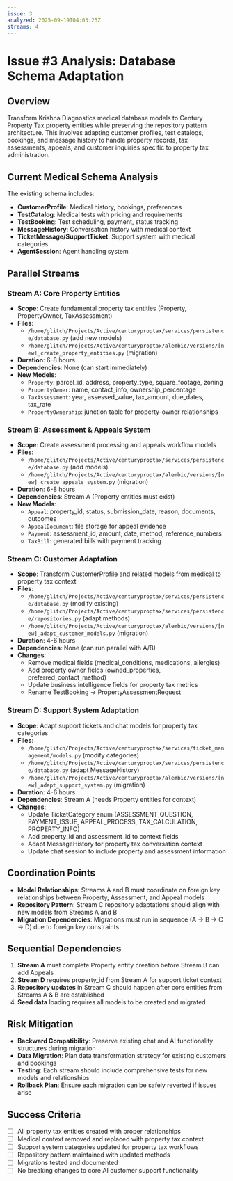 ```yaml
---
issue: 3
analyzed: 2025-09-19T04:03:25Z
streams: 4
---
```


# Issue #3 Analysis: Database Schema Adaptation

## Overview
Transform Krishna Diagnostics medical database models to Century Property Tax property entities while preserving the repository pattern architecture. This involves adapting customer profiles, test catalogs, bookings, and message history to handle property records, tax assessments, appeals, and customer inquiries specific to property tax administration.

## Current Medical Schema Analysis
The existing schema includes:
- **CustomerProfile**: Medical history, bookings, preferences
- **TestCatalog**: Medical tests with pricing and requirements
- **TestBooking**: Test scheduling, payment, status tracking
- **MessageHistory**: Conversation history with medical context
- **TicketMessage/SupportTicket**: Support system with medical categories
- **AgentSession**: Agent handling system

## Parallel Streams

### Stream A: Core Property Entities
- **Scope**: Create fundamental property tax entities (Property, PropertyOwner, TaxAssessment)
- **Files**:
  - `/home/glitch/Projects/Active/centuryproptax/services/persistence/database.py` (add new models)
  - `/home/glitch/Projects/Active/centuryproptax/alembic/versions/[new]_create_property_entities.py` (migration)
- **Duration**: 6-8 hours
- **Dependencies**: None (can start immediately)
- **New Models**:
  - `Property`: parcel_id, address, property_type, square_footage, zoning
  - `PropertyOwner`: name, contact_info, ownership_percentage
  - `TaxAssessment`: year, assessed_value, tax_amount, due_dates, tax_rate
  - `PropertyOwnership`: junction table for property-owner relationships

### Stream B: Assessment & Appeals System
- **Scope**: Create assessment processing and appeals workflow models
- **Files**:
  - `/home/glitch/Projects/Active/centuryproptax/services/persistence/database.py` (add models)
  - `/home/glitch/Projects/Active/centuryproptax/alembic/versions/[new]_create_appeals_system.py` (migration)
- **Duration**: 6-8 hours
- **Dependencies**: Stream A (Property entities must exist)
- **New Models**:
  - `Appeal`: property_id, status, submission_date, reason, documents, outcomes
  - `AppealDocument`: file storage for appeal evidence
  - `Payment`: assessment_id, amount, date, method, reference_numbers
  - `TaxBill`: generated bills with payment tracking

### Stream C: Customer Adaptation
- **Scope**: Transform CustomerProfile and related models from medical to property tax context
- **Files**:
  - `/home/glitch/Projects/Active/centuryproptax/services/persistence/database.py` (modify existing)
  - `/home/glitch/Projects/Active/centuryproptax/services/persistence/repositories.py` (adapt methods)
  - `/home/glitch/Projects/Active/centuryproptax/alembic/versions/[new]_adapt_customer_models.py` (migration)
- **Duration**: 4-6 hours
- **Dependencies**: None (can run parallel with A/B)
- **Changes**:
  - Remove medical fields (medical_conditions, medications, allergies)
  - Add property owner fields (owned_properties, preferred_contact_method)
  - Update business intelligence fields for property tax metrics
  - Rename TestBooking → PropertyAssessmentRequest

### Stream D: Support System Adaptation
- **Scope**: Adapt support tickets and chat models for property tax categories
- **Files**:
  - `/home/glitch/Projects/Active/centuryproptax/services/ticket_management/models.py` (modify categories)
  - `/home/glitch/Projects/Active/centuryproptax/services/persistence/database.py` (adapt MessageHistory)
  - `/home/glitch/Projects/Active/centuryproptax/alembic/versions/[new]_adapt_support_system.py` (migration)
- **Duration**: 4-6 hours
- **Dependencies**: Stream A (needs Property entities for context)
- **Changes**:
  - Update TicketCategory enum (ASSESSMENT_QUESTION, PAYMENT_ISSUE, APPEAL_PROCESS, TAX_CALCULATION, PROPERTY_INFO)
  - Add property_id and assessment_id to context fields
  - Adapt MessageHistory for property tax conversation context
  - Update chat session to include property and assessment information

## Coordination Points
- **Model Relationships**: Streams A and B must coordinate on foreign key relationships between Property, Assessment, and Appeal models
- **Repository Pattern**: Stream C repository adaptations should align with new models from Streams A and B
- **Migration Dependencies**: Migrations must run in sequence (A → B → C → D) due to foreign key constraints

## Sequential Dependencies
1. **Stream A** must complete Property entity creation before Stream B can add Appeals
2. **Stream D** requires property_id from Stream A for support ticket context
3. **Repository updates** in Stream C should happen after core entities from Streams A & B are established
4. **Seed data** loading requires all models to be created and migrated

## Risk Mitigation
- **Backward Compatibility**: Preserve existing chat and AI functionality structures during migration
- **Data Migration**: Plan data transformation strategy for existing customers and bookings
- **Testing**: Each stream should include comprehensive tests for new models and relationships
- **Rollback Plan**: Ensure each migration can be safely reverted if issues arise

## Success Criteria
- [ ] All property tax entities created with proper relationships
- [ ] Medical context removed and replaced with property tax context
- [ ] Support system categories updated for property tax workflows
- [ ] Repository pattern maintained with updated methods
- [ ] Migrations tested and documented
- [ ] No breaking changes to core AI customer support functionality